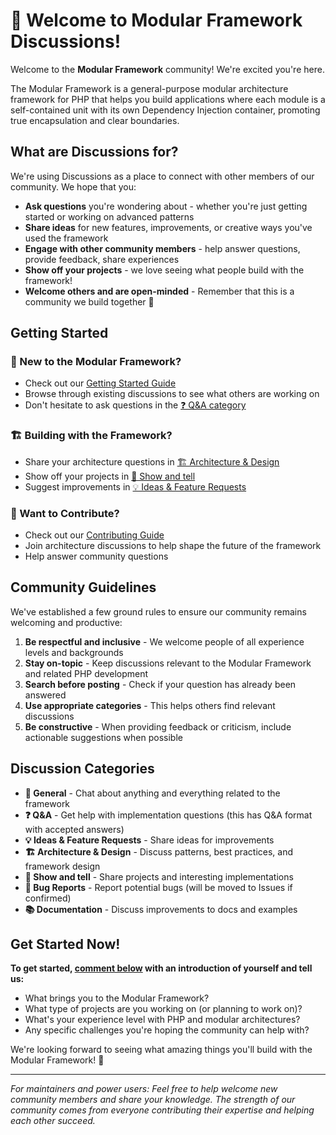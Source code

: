 # 👋 Welcome to Modular Framework Discussions!

Welcome to the **Modular Framework** community! We're excited you're here. 

The Modular Framework is a general-purpose modular architecture framework for PHP that helps you build applications where each module is a self-contained unit with its own Dependency Injection container, promoting true encapsulation and clear boundaries.

## What are Discussions for?

We're using Discussions as a place to connect with other members of our community. We hope that you:

* **Ask questions** you're wondering about - whether you're just getting started or working on advanced patterns
* **Share ideas** for new features, improvements, or creative ways you've used the framework
* **Engage with other community members** - help answer questions, provide feedback, share experiences
* **Show off your projects** - we love seeing what people build with the framework!
* **Welcome others and are open-minded** - Remember that this is a community we build together 💪

## Getting Started

### 🚀 New to the Modular Framework?
- Check out our [Getting Started Guide](https://github.com/power-modules/framework/blob/main/docs/getting-started.md)
- Browse through existing discussions to see what others are working on
- Don't hesitate to ask questions in the [❓ Q&A category](../../discussions/categories/q-a)

### 🏗️ Building with the Framework?
- Share your architecture questions in [🏗️ Architecture & Design](../../discussions/categories/architecture-design)
- Show off your projects in [🎉 Show and tell](../../discussions/categories/show-and-tell)
- Suggest improvements in [💡 Ideas & Feature Requests](../../discussions/categories/ideas-feature-requests)

### 🤝 Want to Contribute?
- Check out our [Contributing Guide](../../CONTRIBUTING.md)
- Join architecture discussions to help shape the future of the framework
- Help answer community questions

## Community Guidelines

We've established a few ground rules to ensure our community remains welcoming and productive:

1. **Be respectful and inclusive** - We welcome people of all experience levels and backgrounds
2. **Stay on-topic** - Keep discussions relevant to the Modular Framework and related PHP development
3. **Search before posting** - Check if your question has already been answered
4. **Use appropriate categories** - This helps others find relevant discussions
5. **Be constructive** - When providing feedback or criticism, include actionable suggestions when possible

## Discussion Categories

- **💬 General** - Chat about anything and everything related to the framework
- **❓ Q&A** - Get help with implementation questions (this has Q&A format with accepted answers)
- **💡 Ideas & Feature Requests** - Share ideas for improvements 
- **🏗️ Architecture & Design** - Discuss patterns, best practices, and framework design
- **🎉 Show and tell** - Share projects and interesting implementations
- **🐛 Bug Reports** - Report potential bugs (will be moved to Issues if confirmed)
- **📚 Documentation** - Discuss improvements to docs and examples

## Get Started Now!

**To get started, [comment below](../../discussions) with an introduction of yourself and tell us:**
- What brings you to the Modular Framework?
- What type of projects are you working on (or planning to work on)?
- What's your experience level with PHP and modular architectures?
- Any specific challenges you're hoping the community can help with?

We're looking forward to seeing what amazing things you'll build with the Modular Framework! 🎉

---

*For maintainers and power users: Feel free to help welcome new community members and share your knowledge. The strength of our community comes from everyone contributing their expertise and helping each other succeed.*